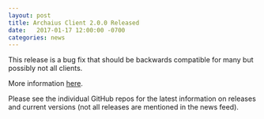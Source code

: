 ```yaml
---
layout: post
title: Archaius Client 2.0.0 Released
date:   2017-01-17 12:00:00 -0700
categories: news
---
```


This release is a bug fix that should be backwards compatible for many but possibly not all clients.

More information <a target="_blank" onclick="trackOutboundLink('https://github.com/Nike-Inc/cerberus-archaius-client/releases')" href="https://github.com/Nike-Inc/cerberus-archaius-client/releases">here</a>.

Please see the individual GitHub repos for the latest information on releases and current versions
(not all releases are mentioned in the news feed).